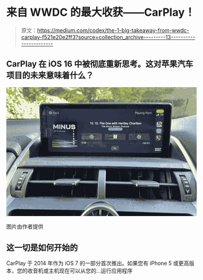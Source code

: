 # 来自 WWDC 的最大收获——CarPlay！

> 原文：<https://medium.com/codex/the-1-big-takeaway-from-wwdc-carplay-f521e20e2ff3?source=collection_archive---------13----------------------->

## CarPlay 在 iOS 16 中被彻底重新思考。这对苹果汽车项目的未来意味着什么？

![](img/d5953a5da293a1e91035be7bdad242c5.png)

图片由作者提供

## 这一切是如何开始的

CarPlay 于 2014 年作为 iOS 7 的一部分首次推出。如果您有 iPhone 5 或更高版本，您的收音机或主机现在可以从您的…运行应用程序